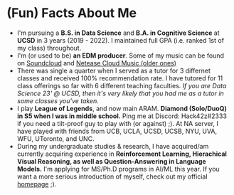 # (Fun) Facts About Me
* I'm pursuing a **B.S. in Data Science** and **B.A. in Cognitive Science** at **UCSD** in 3 years (2019 - 2022). I maintained full GPA (i.e. ranked 1st of my class) throughout.
* I'm (or used to be) **an EDM producer**. Some of my music can be found on [Soundcloud](https://soundcloud.com/zirui-wang-468568731) and [Netease Cloud Music (older ones)](https://music.163.com/#/user/home?id=79183168)
* There was single a quarter when I served as a tutor for 3 differnet classes and received 100% recommendation rate. I have tutored for 11 class offerings so far with 6 different teaching faculties. *If you are Data Science 23' @ UCSD, then it's very likely that you had me as a tutor in some classes you've taken.*
* I play **League of Legends**, and now main ARAM. **Diamond (Solo/DuoQ) in S5 when I was in middle school.** Ping me at Discord: Hack42z#2333 if you need a tilt-proof guy to play with (or against) ;). At NA server, I have played with friends from UCB, UCLA, UCSD, UCSB, NYU, UVA, WFU, UToronto, and UNC.
* During my undergraduate studies & research, I have acquired/am currently acquiring experience in **Reinforcement Learning, Hierachical Visual Reasoning, as well as Question-Answering in Language Models.** I'm applying for MS/Ph.D programs in AI/ML this year. If you want a more serious introduction of myself, check out my official [homepage](ziruiw.net) ;).
